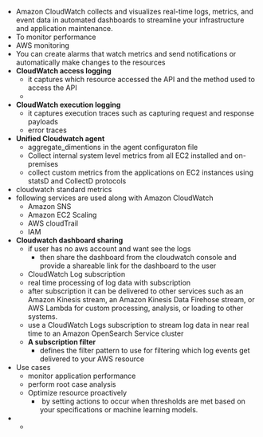 - Amazon CloudWatch collects and visualizes real-time logs, metrics, and event data in automated dashboards to streamline your infrastructure and application maintenance.
- To monitor performance
- AWS monitoring
- You can create alarms that watch metrics and send notifications or automatically make changes to the resources
- **CloudWatch access logging**
	- it captures which resource accessed the API and the method used to access the API
	- 
- **CloudWatch execution logging**
	- it captures execution traces such as capturing request and response payloads
	 - error traces
- **Unified Cloudwatch  agent**
	- aggregate_dimentions in the agent configuraton file
	- Collect internal system level metrics from all EC2 installed and on-premises
	- collect custom metrics from the applications on EC2 instances using statsD and CollectD protocols
- cloudwatch standard metrics
- following services are used along with Amazon CloudWatch
	- Amazon SNS
	- Amazon EC2 Scaling
	- AWS cloudTrail
	- IAM
 - **Cloudwatch dashboard sharing**
	- if user has no aws account and want see the logs
		 - then share the dashboard from the cloudwatch console and provide a shareable link for the dashboard to the user
	- CloudWatch Log subscription
	- real time processing of log data with subscription
	- after subscription it can be delivered to other services such as an Amazon Kinesis stream, an Amazon Kinesis Data Firehose stream, or AWS Lambda for custom processing, analysis, or loading to other systems.
	- use a CloudWatch Logs subscription to stream log data in near real time to an Amazon OpenSearch Service cluster
	- **A subscription filter**
		- defines the filter pattern to use for filtering which log events get delivered to your AWS resource
- Use cases
	- monitor application performance
	- perform root case analysis
	- Optimize resource proactively
		-  by setting actions to occur when thresholds are met based on your specifications or machine learning models.
 - 
	 - 